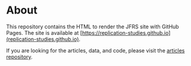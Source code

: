 # About

This repository contains the HTML to render the JFRS site with GitHub Pages. The site is available at [https://replication-studies.github.io](replication-studies.github.io).

If you are looking for the articles, data, and code, please visit the [articles repository](https://github.com/replication-studies/articles).
